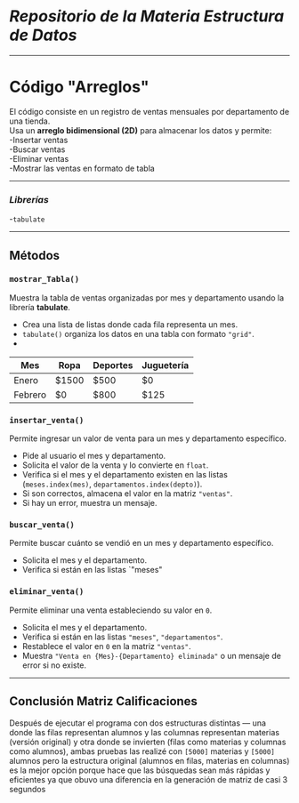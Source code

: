 
# *Repositorio de la Materia Estructura de Datos*
---
# **Código "Arreglos"**

El código consiste en un registro de ventas mensuales por departamento de una tienda.  
Usa un **arreglo bidimensional (2D)** para almacenar los datos y permite:  
-Insertar ventas  
-Buscar ventas  
-Eliminar ventas  
-Mostrar las ventas en formato de tabla  

---
### *Librerías*
-`tabulate` 

---
## **Métodos** 

### `mostrar_Tabla()`  
Muestra la tabla de ventas organizadas por mes y departamento usando la librería **tabulate**.  
- Crea una lista de listas donde cada fila representa un mes.  
- `tabulate()` organiza los datos en una tabla con formato `"grid"`.
- 
| Mes      | Ropa  | Deportes | Juguetería |
|----------|-------|----------|------------|
| Enero    | $1500 | $500     | $0         |
| Febrero  | $0    | $800     | $125       |


### `insertar_venta()`  
Permite ingresar un valor de venta para un mes y departamento específico.  
- Pide al usuario el mes y departamento.  
- Solicita el valor de la venta y lo convierte en `float`.  
- Verifica si el mes y el departamento existen en las listas (`meses.index(mes)`, `departamentos.index(depto)`).  
- Si son correctos, almacena el valor en la matriz `"ventas"`.  
- Si hay un error, muestra un mensaje.  

### `buscar_venta()`  
Permite buscar cuánto se vendió en un mes y departamento específico.  
- Solicita el mes y el departamento.  
- Verifica si están en las listas `"meses"

### `eliminar_venta()`  
Permite eliminar una venta estableciendo su valor en `0`.  
- Solicita el mes y el departamento.  
- Verifica si están en las listas `"meses"`, `"departamentos"`.  
- Restablece el valor en `0` en la matriz `"ventas"`.  
- Muestra `"Venta en {Mes}-{Departamento} eliminada"` o un mensaje de error si no existe.
  
---
## **Conclusión Matriz Calificaciones**
Después de ejecutar el programa con dos estructuras distintas — una donde las filas representan alumnos y las columnas representan materias (versión original) y otra donde se invierten (filas como materias y columnas como alumnos), ambas pruebas las realizé con `[5000]` materias y `[5000]` alumnos pero la estructura original (alumnos en filas, materias en columnas) es la mejor opción porque hace que las búsquedas sean más rápidas y eficientes ya que obuvo una diferencia en la generación de matriz de casi 3 segundos
